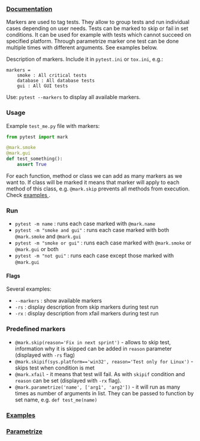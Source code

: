 ### [Documentation](https://docs.pytest.org/en/latest/mark.html) 

Markers are used to tag tests. They allow to group tests and run individual cases depending on user needs. Tests can be 
marked to skip or fail in set conditions. It can be used for example with tests which cannot succeed on specified 
platform. Through parametrize marker one test can be done multiple times with different arguments. See examples below.

Description of markers. Include it in `pytest.ini` or `tox.ini`, e.g.:

```
markers = 
    smoke : All critical tests
    database : All database tests
    gui : All GUI tests
```

Use: `pytest --markers` to display all available markers.

### Usage

Example `test_me.py` file with markers:

```python
from pytest import mark

@mark.smoke
@mark.gui
def test_something():
    assert True
```

For each function, method or class we can add as many markers as we want to. If class will be marked it means that 
marker will apply to each method of this class, e.g. `@mark.skip` prevents all methods from execution. Check [examples
](https://github.com/ethru/pdoc3-mdnotes/blob/master/example/test/code/test_markers.py).

### Run

- `pytest -m name` : runs each case marked with `@mark.name`
- `pytest -m "smoke and gui"` : runs each case marked with both `@mark.smoke` and `@mark.gui`
- `pytest -m "smoke or gui"` : runs each case marked with `@mark.smoke` or `@mark.gui` or both
- `pytest -m "not gui"` : runs each case except those marked with `@mark.gui`

#### Flags

Several examples:

- `--markers` : show available markers
- `-rs` : display description from skip markers during test run
- `-rx` : display description from xfail markers during test run

### Predefined markers

- `@mark.skip(reason='Fix in next sprint')` - allows to skip test, information why it is skipped can be added in 
`reason` parameter (displayed with `-rs` flag)
- `@mark.skipif(sys.platform=='win32', reason='Test only for Linux')` - skips test when condition is met
- `@mark.xfail` - it means that test will fail. As with `skipif` condition and `reason` can be set (displayed with `-rx`
flag).
- `@mark.parametrize('name', ['arg1', 'arg2'])` - it will run as many times as number of arguments in list. They can be 
passed to function by set name, e.g. `def test_me(name)`

### [Examples](https://docs.pytest.org/en/latest/skipping.html)

### [Parametrize](https://docs.pytest.org/en/latest/parametrize.html)